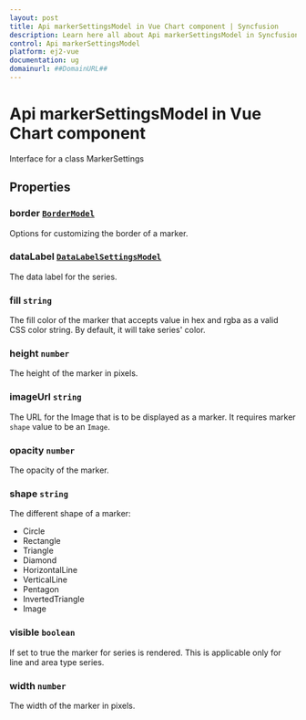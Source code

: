 ```yaml
---
layout: post
title: Api markerSettingsModel in Vue Chart component | Syncfusion
description: Learn here all about Api markerSettingsModel in Syncfusion Vue Chart component of Syncfusion Essential JS 2 and more.
control: Api markerSettingsModel 
platform: ej2-vue
documentation: ug
domainurl: ##DomainURL##
---
```


# Api markerSettingsModel in Vue Chart component

Interface for a class MarkerSettings

## Properties

### border [`BorderModel`](https://ej2.syncfusion.com/vue/documentation/api-borderModel.html)

Options for customizing the border of a marker.

### dataLabel [`DataLabelSettingsModel`](https://ej2.syncfusion.com/vue/documentation/api-dataLabelSettingsModel.html)

The data label for the series.

### fill `string`

 The fill color of the marker that accepts value in hex and rgba as a valid CSS color string. By default, it will take series' color.

### height `number`

The height of the marker in pixels.

### imageUrl `string`

The URL for the Image that is to be displayed as a marker.  It requires marker `shape` value to be an `Image`.

### opacity `number`

The opacity of the marker.

### shape `string`

The different shape of a marker:
* Circle
* Rectangle
* Triangle
* Diamond
* HorizontalLine
* VerticalLine
* Pentagon
* InvertedTriangle
* Image

### visible `boolean`

If set to true the marker for series is rendered. This is applicable only for line and area type series.

### width `number`

The width of the marker in pixels.
